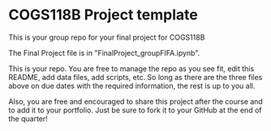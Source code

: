 # COGS118B Project template

This is your group repo for your final project for COGS118B

The Final Project file is in "FinalProject_groupFIFA.ipynb".

This is your repo. You are free to manage the repo as you see fit, edit this README, add data files, add scripts, etc. So long as there are the three files above on due dates with the required information, the rest is up to you all.

Also, you are free and encouraged to share this project after the course and to add it to your portfolio. Just be sure to fork it to your GitHub at the end of the quarter!
